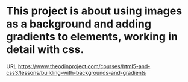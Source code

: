 # This project is about  using images as a background and adding gradients to elements, working in detail with css.
URL
https://www.theodinproject.com/courses/html5-and-css3/lessons/building-with-backgrounds-and-gradients
